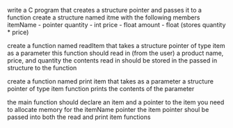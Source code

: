 write a C program that creates a structure pointer and passes it to a function
    create a structure named itme with the following members
        itemName - pointer
        quantity - int
        price - float
        amount - float (stores quantity * price)

create a function named readItem that takes a structure pointer of type item as a parameter
    this function should read in (from the user) a product name, price, and quantity
    the contents read in should be stored in the passed in structure to the function

create a function named print item that takes as a parameter a structure pointer of type item
    function prints the contents of the parameter

the main function should declare an item and a pointer to the item
    you need to allocate memory for the itemName pointer
    the item pointer shoul be passed into both the read and print item functions